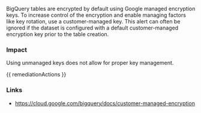 
BigQuery tables are encrypted by default using Google managed encryption keys. To increase control of the encryption and enable managing factors like key rotation, use a customer-managed key. This alert can often be ignored if the dataset is configured with a default customer-managed encryption key prior to the table creation.

### Impact
Using unmanaged keys does not allow for proper key management.

<!-- DO NOT CHANGE -->
{{ remediationActions }}

### Links
- https://cloud.google.com/bigquery/docs/customer-managed-encryption


